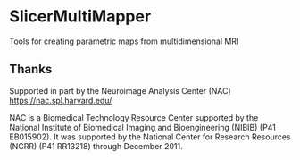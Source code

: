 # SlicerMultiMapper
Tools for creating parametric maps from multidimensional MRI


## Thanks

Supported in part by the Neuroimage Analysis Center (NAC) https://nac.spl.harvard.edu/

NAC is a Biomedical Technology Resource Center supported by the National Institute of Biomedical Imaging and Bioengineering (NIBIB) (P41 EB015902). It was supported by the National Center for Research Resources (NCRR) (P41 RR13218) through December 2011.

